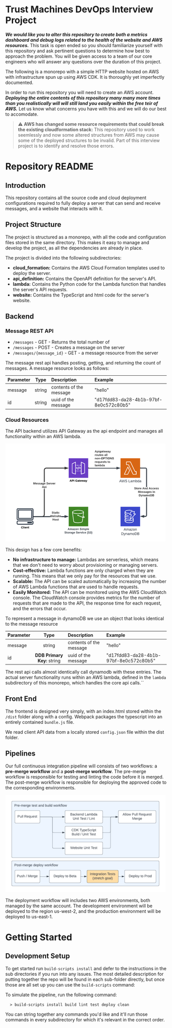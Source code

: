 # Trust Machines DevOps Interview Project

***We would like you to alter this repository to create both a metrics dashboard and debug logs related to the health of the website and AWS resources.*** This task is open ended so you should familiarize yourself with this repository and ask pertinent questions to determine how best to approach the problem. You will be given access to a team of our core engineers who will answer any questions over the duration of this project.

The following is a monorepo with a simple HTTP website hosted on AWS with infrastructure spun up using AWS CDK. It is thoroughly yet imperfectly documented.

In order to run this repository you will need to create an AWS account. ***Deploying the entire contents of this repository many many more times than you realistically will will still land you easily within the free teir of AWS.*** Let us know what concerns you have with this and we will do our best to accomodate.

> :warning: **AWS has changed some resource requirements that could break the existing cloudformation stack:** This repository used to work seemlessly and now some altered structures from AWS may cause some of the deployed structures to be invalid. Part of this interview project is to identify and resolve those errors.

# Repository README
## Introduction

This repository contains all the source code and cloud deployment configurations required to fully deploy a server that can send and receive messages, and a website that interacts with it.

## Project Structure

The project is structured as a monorepo, with all the code and configuration files stored in the same directory. This makes it easy to manage and develop the project, as all the dependencies are already in place.

The project is divided into the following subdirectories:

- **cloud_formation:** Contains the AWS Cloud Formation templates used to deploy the server.
- **api_definition:** Contains the OpenAPI definition for the server's API.
- **lambda:** Contains the Python code for the Lambda function that handles the server's API requests.
- **website:** Contains the TypeScript and html code for the server's website.

## Backend
### Message REST API

* `/messages` - GET - Returns the total number of
* `/messages` - POST - Creates a message on the server
* `/messages/{message_id}` - GET - a message resource from the server

The message rest api handles posting, getting, and returning the count of messages.
A message resource looks as follows:

| Parameter | Type | Description | Example |
| :- | :-: | :- | :- |
| message | string | contents of the message | "hello"
| id | string | uuid of the message | "d17fdd83-da28-4b1b-97bf-8e0c572c80b5" |

### Cloud Resources

The API backend utilizes API Gateway as the api endpoint and manages all functionality
within an AWS lambda.

<img src="./assets/Message%20Website%20Diagram.png" width="500" height="auto">

This design has a few core benefits:

- **No infrastructure to manage:** Lambdas are serverless, which means that we don't need to worry about provisioning or managing servers.
- **Cost-effective:** Lambda functions are only charged when they are running. This means that we only pay for the resources that we use.
- **Scalable:** The API can be scaled automatically by increasing the number of AWS Lambda functions that are used to handle requests.
- **Easily Monitored:** The API can be monitored using the AWS CloudWatch console. The CloudWatch console provides metrics for the number of requests that are made to the API, the response time for each request, and the errors that occur.

To represent a message in dynamoDB we use an object that looks identical to the message resource

| Parameter | Type | Description | Example |
| :- | :-: | :- | :- |
| message | string| contents of the message | "hello"
| id | **DDB Primary Key:** string | uuid of the message | "d17fdd83-da28-4b1b-97bf-8e0c572c80b5" |

The rest api calls almost identically call dynamodb with these entries. The actual server functionality runs within
an AWS lambda, defined in the `lambda` subdirectory of this monorepo, which handles the core api calls.``

## Front End

The frontend is designed very simply, with an index.html stored within the `/dist` folder along with a config.
Webpack packages the typescript into an entirely contained `bundle.js` file.

We read client API data from a locally stored `config.json` file within the dist folder.

## Pipelines

Our full continuous integration pipeline will consists of two workflows: a **pre-merge workflow** and a
**post-merge workflow**. The pre-merge workflow is responsible for testing and linting the code before
it is merged. The post-merge workflow is responsible for deploying the approved code to the corresponding
environments.

<img src="./assets/Workflow%20Diagrams.png" width="500" height="auto">

The deployment workflow will includes two AWS environments, both managed by the same account.
The development environment will be deployed to the region us-west-2, and the production environment
will be deployed to us-east-1.

# Getting Started

## Development Setup

To get started run `build-scripts install` and defer to the instructions in the sub directories if you
run into any issues. The most detailed description for putting together the repo will be found in each sub-folder directly,
but once those are all set up you can use the `build-scripts` command:

To simulate the pipeline, run the following command:

      > build-scripts install build lint test deploy clean

You can string together any commands you'd like and it'll run those commands in every subdirectory
for which it's relevant in the correct order.
